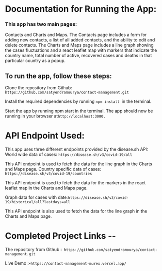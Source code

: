 # Documentation for Running the App: 

### This app has two main pages: 
Contacts and Charts and Maps. The Contacts page includes a form for 
adding new contacts, a list of all added contacts, and the ability to edit and delete contacts. The Charts 
and Maps page includes a line graph showing the cases fluctuations and a react leaflet map with 
markers that indicate the country name, total number of active, recovered cases and deaths in that 
particular country as a popup. 

## To run the app, follow these steps:

Clone the repository from Github: 
```https://github.com/satyendramourya/contact-management.git ```

Install the required dependencies by running ```npm install ```in the terminal. 

Start the app by running npm start in the terminal. 
The app should now be running in your browser at``` http://localhost:3000. ```


# API Endpoint Used:
This app uses three different endpoints provided by the disease.sh API: 
World wide data of cases: ```https://disease.sh/v3/covid-19/all``` 

This API endpoint is used to fetch the data for the line graph in the Charts and Maps page. 
Country specific data of cases: ```https://disease.sh/v3/covid-19/countries ```

This API endpoint is used to fetch the data for the markers in the react leaflet map in the Charts and 
Maps page. 

Graph data for cases with date:``` https://disease.sh/v3/covid-19/historical/all?lastdays=all ```

This API endpoint is also used to fetch the data for the line graph in the Charts and Maps page. 

# Completed Project Links --
The repository from Github :``` https://github.com/satyendramourya/contact-management.git``` 

Live Demo :-``` https://contact-management-murex.vercel.app/ ```
